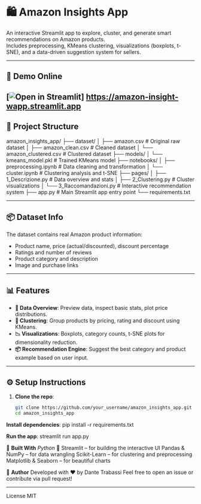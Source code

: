 # 🛍️ Amazon Insights App

An interactive Streamlit app to explore, cluster, and generate smart recommendations on Amazon products.  
Includes preprocessing, KMeans clustering, visualizations (boxplots, t-SNE), and a data-driven suggestion system for sellers.

---

## 🚀 Demo Online

[![Open in Streamlit](https://static.streamlit.io/badges/streamlit_badge_black_white.svg)]
https://amazon-insight-wapp.streamlit.app
---

## 📁 Project Structure

amazon_insights_app/
├── dataset/
│ ├── amazon.csv # Original raw dataset
│ ├── amazon_clean.csv # Cleaned dataset
│ └── amazon_clustered.csv # Clustered dataset
├── models/
│ └── kmeans_model.pkl # Trained KMeans model
├── notebooks/
│ ├── preprocessing.ipynb # Data cleaning and transformation
│ └── cluster.ipynb # Clustering analysis and t-SNE
├── pages/
│ ├── 1_Descrizione.py # Data overview and stats
│ ├── 2_Clustering.py # Cluster visualizations
│ └── 3_Raccomandazioni.py # Interactive recommendation system
├── app.py # Main Streamlit app entry point
└── requirements.txt


---

## 📦 Dataset Info

The dataset contains real Amazon product information:

- Product name, price (actual/discounted), discount percentage
- Ratings and number of reviews
- Product category and description
- Image and purchase links

---

## 📊 Features

- **🧾 Data Overview**: Preview data, inspect basic stats, plot price distributions.
- **🤖 Clustering**: Group products by pricing, rating and discount using KMeans.
- **📉 Visualizations**: Boxplots, category counts, t-SNE plots for dimensionality reduction.
- **📦 Recommendation Engine**: Suggest the best category and product example based on user input.

---

## ⚙️ Setup Instructions

1. **Clone the repo**:
   ```bash
   git clone https://github.com/your_username/amazon_insights_app.git
   cd amazon_insights_app

**Install dependencies**:
pip install -r requirements.txt

**Run the app**:
streamlit run app.py

🧠 **Built With**
*Python* 🐍
Streamlit – for building the interactive UI
Pandas & NumPy – for data wrangling
Scikit-Learn – for clustering and preprocessing
Matplotlib & Seaborn – for beautiful charts

👤 **Author**
Developed with ❤️ by Dante Trabassi
Feel free to open an issue or contribute via pull request!


---

License MIT
